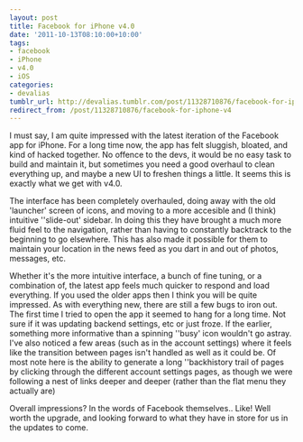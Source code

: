 ```yaml
---
layout: post
title: Facebook for iPhone v4.0
date: '2011-10-13T08:10:00+10:00'
tags:
- facebook
- iPhone
- v4.0
- iOS
categories:
- devalias
tumblr_url: http://devalias.tumblr.com/post/11328710876/facebook-for-iphone-v4
redirect_from: /post/11328710876/facebook-for-iphone-v4
---
```

I must say, I am quite impressed with the latest iteration of the Facebook app for iPhone. For a long time now, the app has felt sluggish, bloated, and kind of hacked together. No offence to the devs, it would be no easy task to build and maintain it, but sometimes you need a good overhaul to clean everything up, and maybe a new UI to freshen things a little. It seems this is exactly what we get with v4.0.

The interface has been completely overhauled, doing away with the old 'launcher' screen of icons, and moving to a more accesible and (I think) intuitive ''slide-out' sidebar. In doing this they have brought a much more fluid feel to the navigation, rather than having to constantly backtrack to the beginning to go elsewhere. This has also made it possible for them to maintain your location in the news feed as you dart in and out of photos, messages, etc.

Whether it's the more intuitive interface, a bunch of fine tuning, or a combination of, the latest app feels much quicker to respond and load everything. If you used the older apps then I think you will be quite impressed.  As with everything new, there are still a few bugs to iron out. The first time I tried to open the app it seemed to hang for a long time. Not sure if it was updating backend settings, etc or just froze. If the earlier, something more informative than a spinning ''busy' icon wouldn't go astray. I've also noticed a few areas (such as in the account settings) where it feels like the transition between pages isn't handled as well as it could be. Of most note here is the ability to generate a long ''backhistory trail of pages by clicking through the different account settings pages, as though we were following a nest of links deeper and deeper (rather than the flat menu they actually are)

Overall impressions? In the words of Facebook themselves.. Like! Well worth the upgrade, and looking forward to what they have in store for us in the updates to come.
